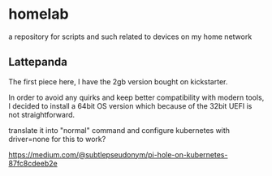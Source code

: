 # homelab
a repository for scripts and such related to devices on my home network

## Lattepanda
The first piece here, I have the 2gb version bought on kickstarter.

In order to avoid any quirks and keep better compatibility with modern tools,
I decided to install a 64bit OS version which because of the 32bit UEFI is not straightforward.

translate it into "normal" command and configure kubernetes with driver=none for this to work?


https://medium.com/@subtlepseudonym/pi-hole-on-kubernetes-87fc8cdeeb2e
